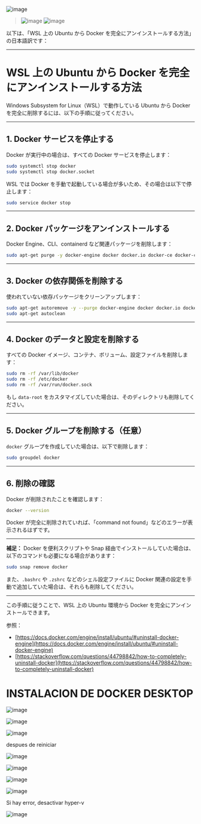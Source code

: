 ![image](https://github.com/user-attachments/assets/fdf88422-aee9-4880-9966-74f24039cd92)


> ![image](https://github.com/user-attachments/assets/08750ec8-e105-4c81-b754-dfbad9181464)
> ![image](https://github.com/user-attachments/assets/09f9854e-32c3-4038-8b28-d3afe88aff6e)



以下は、「WSL 上の Ubuntu から Docker を完全にアンインストールする方法」の日本語訳です：

---

# WSL 上の Ubuntu から Docker を完全にアンインストールする方法

Windows Subsystem for Linux（WSL）で動作している Ubuntu から Docker を完全に削除するには、以下の手順に従ってください。

---

## 1. Docker サービスを停止する

Docker が実行中の場合は、すべての Docker サービスを停止します：

```bash
sudo systemctl stop docker
sudo systemctl stop docker.socket
```

WSL では Docker を手動で起動している場合が多いため、その場合は以下で停止します：

```bash
sudo service docker stop
```

---

## 2. Docker パッケージをアンインストールする

Docker Engine、CLI、containerd など関連パッケージを削除します：

```bash
sudo apt-get purge -y docker-engine docker docker.io docker-ce docker-ce-cli containerd runc
```

---

## 3. Docker の依存関係を削除する

使われていない依存パッケージをクリーンアップします：

```bash
sudo apt-get autoremove -y --purge docker-engine docker docker.io docker-ce
sudo apt-get autoclean
```

---

## 4. Docker のデータと設定を削除する

すべての Docker イメージ、コンテナ、ボリューム、設定ファイルを削除します：

```bash
sudo rm -rf /var/lib/docker
sudo rm -rf /etc/docker
sudo rm -rf /var/run/docker.sock
```

もし `data-root` をカスタマイズしていた場合は、そのディレクトリも削除してください。

---

## 5. Docker グループを削除する（任意）

`docker` グループを作成していた場合は、以下で削除します：

```bash
sudo groupdel docker
```

---

## 6. 削除の確認

Docker が削除されたことを確認します：

```bash
docker --version
```

Docker が完全に削除されていれば、「command not found」などのエラーが表示されるはずです。

---

**補足：**
Docker を便利スクリプトや Snap 経由でインストールしていた場合は、以下のコマンドも必要になる場合があります：

```bash
sudo snap remove docker
```

また、`.bashrc` や `.zshrc` などのシェル設定ファイルに Docker 関連の設定を手動で追加していた場合は、それらも削除してください。

---

この手順に従うことで、WSL 上の Ubuntu 環境から Docker を完全にアンインストールできます。

参照：

* [https://docs.docker.com/engine/install/ubuntu/#uninstall-docker-engine](https://docs.docker.com/engine/install/ubuntu/#uninstall-docker-engine)
* [https://stackoverflow.com/questions/44798842/how-to-completely-uninstall-docker](https://stackoverflow.com/questions/44798842/how-to-completely-uninstall-docker)

# INSTALACION DE DOCKER DESKTOP

![image](https://github.com/user-attachments/assets/62de90ac-2d74-41e0-ba07-a53ff0b0cafb)

![image](https://github.com/user-attachments/assets/40c0fc80-660c-42c9-a2f4-0f51a604055d)

![image](https://github.com/user-attachments/assets/efbad90d-b64c-427d-b25d-0a8657c101ab)

despues de reiniciar

![image](https://github.com/user-attachments/assets/43bd1809-61cd-4864-9698-c5a85d7d7d55)

![image](https://github.com/user-attachments/assets/3721aec4-65f5-422f-90f8-d9fe0af03542)

![image](https://github.com/user-attachments/assets/9222869a-23fe-487e-972d-01b8c1be091c)

![image](https://github.com/user-attachments/assets/2e4b054b-c961-46b2-8f8f-f95da8a5fb8d)

Si hay error, desactivar hyper-v

![image](https://github.com/user-attachments/assets/471f9298-6f4e-414d-8c1c-53bd69aa27af)
